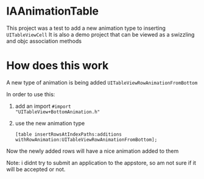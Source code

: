 IAAnimationTable
================

This project was a test to add a new animation type to inserting <code>UITableViewCell</code>
It is also a demo project that can be viewed as a swizzling and objc association methods


How does this work
================

A new type of animation is being added <code>UITableViewRowAnimationFromBottom</code>

In order to use this:

1. add an import
    <code>#import "UITableView+BottomAnimation.h"</code>

2. use the new animation type

    <code>[table insertRowsAtIndexPaths:additions
                 withRowAnimation:UITableViewRowAnimationFromBottom];</code>
                 

Now the newly added rows will have a nice animation added to them

Note: i didnt try to submit an application to the appstore, so am not sure if it will be accepted or not.